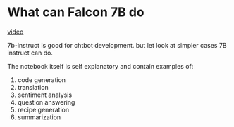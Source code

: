 
# What can Falcon 7B do
[video](https://www.youtube.com/watch?v=21mHov4Whag&list=PLpdmBGJ6ELUKtD7MyXPSgMmuxxr2DeMgO)


7b-instruct is good for chtbot development. but let look at simpler cases 7B instruct can do.

The notebook itself is self explanatory and contain examples of:
1. code generation
2. translation
3. sentiment analysis
4. question answering
5. recipe generation
6. summarization


